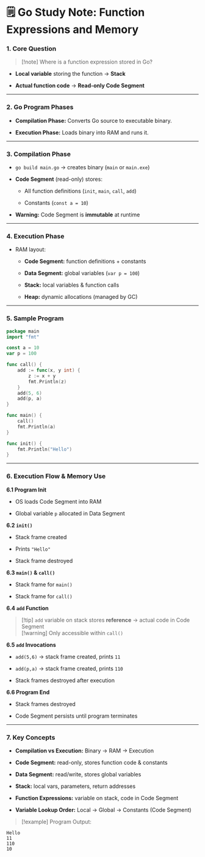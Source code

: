 # 🗒️ Go Study Note: Function Expressions and Memory

### 1. Core Question

> [!note] Where is a function expression stored in Go?

- **Local variable** storing the function → **Stack**
    
- **Actual function code** → **Read-only Code Segment**
    

---

### 2. Go Program Phases

- **Compilation Phase:** Converts Go source to executable binary.
    
- **Execution Phase:** Loads binary into RAM and runs it.
    

---

### 3. Compilation Phase

- `go build main.go` → creates binary (`main` or `main.exe`)
    
- **Code Segment** (read-only) stores:
    
    - All function definitions (`init`, `main`, `call`, `add`)
        
    - Constants (`const a = 10`)
        
- **Warning:** Code Segment is **immutable** at runtime
    

---

### 4. Execution Phase

- RAM layout:
    
    - **Code Segment:** function definitions + constants
        
    - **Data Segment:** global variables (`var p = 100`)
        
    - **Stack:** local variables & function calls
        
    - **Heap:** dynamic allocations (managed by GC)
        

---

### 5. Sample Program

```go
package main
import "fmt"

const a = 10
var p = 100

func call() {
    add := func(x, y int) {
        z := x + y
        fmt.Println(z)
    }
    add(5, 6)
    add(p, a)
}

func main() {
    call()
    fmt.Println(a)
}

func init() {
    fmt.Println("Hello")
}
```

---

### 6. Execution Flow & Memory Use

**6.1 Program Init**

- OS loads Code Segment into RAM
    
- Global variable `p` allocated in Data Segment
    

**6.2 `init()`**

- Stack frame created
    
- Prints `"Hello"`
    
- Stack frame destroyed
    

**6.3 `main()` & `call()`**

- Stack frame for `main()`
    
- Stack frame for `call()`
    

**6.4 `add` Function**

> [!tip] `add` variable on stack stores **reference** → actual code in Code Segment  
> [!warning] Only accessible within `call()`

**6.5 `add` Invocations**

- `add(5,6)` → stack frame created, prints `11`
    
- `add(p,a)` → stack frame created, prints `110`
    
- Stack frames destroyed after execution
    

**6.6 Program End**

- Stack frames destroyed
    
- Code Segment persists until program terminates
    

---

### 7. Key Concepts

- **Compilation vs Execution:** Binary → RAM → Execution
    
- **Code Segment:** read-only, stores function code & constants
    
- **Data Segment:** read/write, stores global variables
    
- **Stack:** local vars, parameters, return addresses
    
- **Function Expressions:** variable on stack, code in Code Segment
    
- **Variable Lookup Order:** Local → Global → Constants (Code Segment)
    

> [!example] Program Output:

```
Hello
11
110
10
```